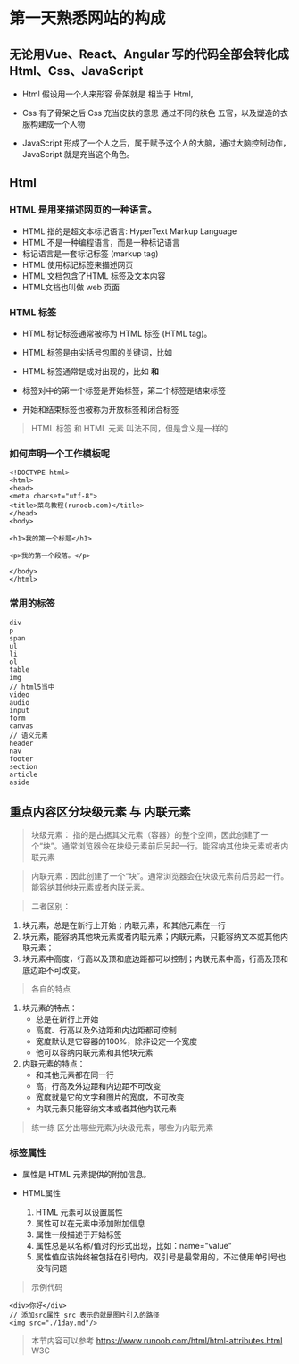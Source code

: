 <!--
 * @Author: wujiewei 619673401@qq.com
 * @Date: 2023-12-28 16:30:21
 * @LastEditors: wujiewei 619673401@qq.com
 * @LastEditTime: 2023-12-29 08:08:02
 * @FilePath: /ar-table/培训计划/1day.md
 * @Description: 这是默认设置,请设置`customMade`, 打开koroFileHeader查看配置 进行设置: https://github.com/OBKoro1/koro1FileHeader/wiki/%E9%85%8D%E7%BD%AE
-->
# 第一天熟悉网站的构成

## 无论用Vue、React、Angular 写的代码全部会转化成Html、Css、JavaScript
- Html
假设用一个人来形容 骨架就是 相当于 Html,

- Css 
有了骨架之后 Css 充当皮肤的意思 通过不同的肤色 五官，以及塑造的衣服构建成一个人物

- JavaScript
形成了一个人之后，属于赋予这个人的大脑，通过大脑控制动作，JavaScript 就是充当这个角色。

## Html
### HTML 是用来描述网页的一种语言。

- HTML 指的是超文本标记语言: HyperText Markup Language
- HTML 不是一种编程语言，而是一种标记语言
- 标记语言是一套标记标签 (markup tag)
- HTML 使用标记标签来描述网页
- HTML 文档包含了HTML 标签及文本内容
- HTML文档也叫做 web 页面

### HTML 标签
- HTML 标记标签通常被称为 HTML 标签 (HTML tag)。

- HTML 标签是由尖括号包围的关键词，比如 <html>
- HTML 标签通常是成对出现的，比如 <b> 和 </b>
- 标签对中的第一个标签是开始标签，第二个标签是结束标签
- 开始和结束标签也被称为开放标签和闭合标签
> HTML 标签 和 HTML 元素 叫法不同，但是含义是一样的


### 如何声明一个工作模板呢
```
<!DOCTYPE html>
<html>
<head>
<meta charset="utf-8">
<title>菜鸟教程(runoob.com)</title>
</head>
<body>
 
<h1>我的第一个标题</h1>
 
<p>我的第一个段落。</p>
 
</body>
</html>
```
### 常用的标签
```
div
p 
span 
ul 
li
ol
table
img
// html5当中
video
audio
input
form
canvas
// 语义元素
header
nav
footer
section
article
aside
```
## 重点内容区分块级元素 与 内联元素
> 块级元素： 指的是占据其父元素（容器）的整个空间，因此创建了一个“块”。通常浏览器会在块级元素前后另起一行。能容纳其他块元素或者内联元素

> 内联元素：因此创建了一个“块”。通常浏览器会在块级元素前后另起一行。能容纳其他块元素或者内联元素。 

> 二者区别：

1. 块元素，总是在新行上开始；内联元素，和其他元素在一行
2. 块元素，能容纳其他块元素或者内联元素；内联元素，只能容纳文本或其他内联元素；
3. 块元素中高度，行高以及顶和底边距都可以控制；内联元素中高，行高及顶和底边距不可改变。

> 各自的特点

1. 块元素的特点：
    - 总是在新行上开始
    - 高度、行高以及外边距和内边距都可控制
    - 宽度默认是它容器的100%，除非设定一个宽度
    - 他可以容纳内联元素和其他块元素
2. 内联元素的特点：
    - 和其他元素都在同一行
    - 高，行高及外边距和内边距不可改变
    - 宽度就是它的文字和图片的宽度，不可改变
    - 内联元素只能容纳文本或者其他内联元素

> 练一练 区分出哪些元素为块级元素，哪些为内联元素


### 标签属性
- 属性是 HTML 元素提供的附加信息。

- HTML属性
    1. HTML 元素可以设置属性
    2. 属性可以在元素中添加附加信息
    3. 属性一般描述于开始标签
    4. 属性总是以名称/值对的形式出现，比如：name="value"
    5. 属性值应该始终被包括在引号内，双引号是最常用的，不过使用单引号也没有问题

> 示例代码

```
<div>你好</div>
// 添加src属性 src 表示的就是图片引入的路径
<img src="./1day.md"/>
```

> 本节内容可以参考 https://www.runoob.com/html/html-attributes.html W3C